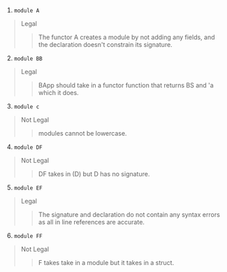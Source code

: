 1. `module A`
>  Legal
>> The functor A creates a module by not adding any fields, and the declaration doesn't constrain its signature.

2. `module BB`
> Legal
>> BApp should take in a functor function that returns BS and 'a which it does.

3. `module c`
> Not Legal
>> modules cannot be lowercase.

4. `module DF`
> Not Legal
>> DF takes in (D) but D has no signature.

5. `module EF`
> Legal
>> The signature and declaration do not contain any syntax errors as all in line references are accurate.

6. `module FF`
> Not Legal
>> F takes take in a module but it takes in a struct. 
